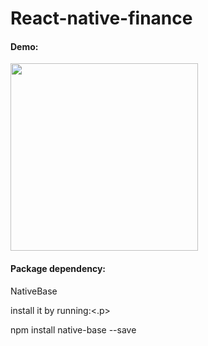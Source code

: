 # React-native-finance
<div>
<h4>Demo:</h4>
<img style="width:300px;margin-left:auto;margin-right:auto" src='video.gif'>
<h4>Package dependency:</h4>
<p>NativeBase</p> 
<p>install it by running:<.p>
<p>npm install native-base --save</p>
</div>
